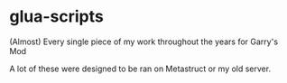 # glua-scripts
(Almost) Every single piece of my work throughout the years for Garry's Mod

A lot of these were designed to be ran on Metastruct or my old server.